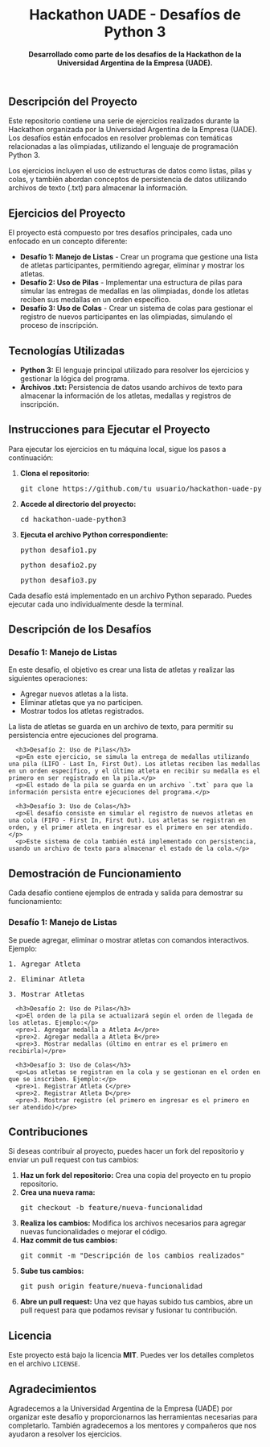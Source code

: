 <header>
      <h1>Hackathon UADE - Desafíos de Python 3</h1>
      <p><strong>Desarrollado como parte de los desafíos de la Hackathon de la Universidad Argentina de la Empresa (UADE).</strong></p>
  </header>

  <section>
      <h2>Descripción del Proyecto</h2>
      <p>Este repositorio contiene una serie de ejercicios realizados durante la Hackathon organizada por la Universidad Argentina de la Empresa (UADE). Los desafíos están enfocados en resolver problemas con temáticas relacionadas a las olimpiadas, utilizando el lenguaje de programación Python 3.</p>
      <p>Los ejercicios incluyen el uso de estructuras de datos como listas, pilas y colas, y también abordan conceptos de persistencia de datos utilizando archivos de texto (.txt) para almacenar la información.</p>
  </section>

  <section>
      <h2>Ejercicios del Proyecto</h2>
      <p>El proyecto está compuesto por tres desafíos principales, cada uno enfocado en un concepto diferente:</p>
      <ul>
          <li><strong>Desafío 1: Manejo de Listas</strong> - Crear un programa que gestione una lista de atletas participantes, permitiendo agregar, eliminar y mostrar los atletas.</li>
          <li><strong>Desafío 2: Uso de Pilas</strong> - Implementar una estructura de pilas para simular las entregas de medallas en las olimpiadas, donde los atletas reciben sus medallas en un orden específico.</li>
          <li><strong>Desafío 3: Uso de Colas</strong> - Crear un sistema de colas para gestionar el registro de nuevos participantes en las olimpiadas, simulando el proceso de inscripción.</li>
      </ul>
  </section>

  <section>
      <h2>Tecnologías Utilizadas</h2>
      <ul>
          <li><strong>Python 3:</strong> El lenguaje principal utilizado para resolver los ejercicios y gestionar la lógica del programa.</li>
          <li><strong>Archivos .txt:</strong> Persistencia de datos usando archivos de texto para almacenar la información de los atletas, medallas y registros de inscripción.</li>
      </ul>
  </section>

  <section>
      <h2>Instrucciones para Ejecutar el Proyecto</h2>
      <p>Para ejecutar los ejercicios en tu máquina local, sigue los pasos a continuación:</p>
      <ol>
          <li><strong>Clona el repositorio:</strong>
              <pre>git clone https://github.com/tu_usuario/hackathon-uade-python3.git</pre>
          </li>
          <li><strong>Accede al directorio del proyecto:</strong>
              <pre>cd hackathon-uade-python3</pre>
          </li>
          <li><strong>Ejecuta el archivo Python correspondiente:</strong>
              <pre>python desafio1.py</pre>
              <pre>python desafio2.py</pre>
              <pre>python desafio3.py</pre>
          </li>
      </ol>
      <p>Cada desafío está implementado en un archivo Python separado. Puedes ejecutar cada uno individualmente desde la terminal.</p>
  </section>

  <section>
      <h2>Descripción de los Desafíos</h2>
      <h3>Desafío 1: Manejo de Listas</h3>
      <p>En este desafío, el objetivo es crear una lista de atletas y realizar las siguientes operaciones:</p>
      <ul>
          <li>Agregar nuevos atletas a la lista.</li>
          <li>Eliminar atletas que ya no participen.</li>
          <li>Mostrar todos los atletas registrados.</li>
      </ul>
      <p>La lista de atletas se guarda en un archivo de texto, para permitir su persistencia entre ejecuciones del programa.</p>

      <h3>Desafío 2: Uso de Pilas</h3>
      <p>En este ejercicio, se simula la entrega de medallas utilizando una pila (LIFO - Last In, First Out). Los atletas reciben las medallas en un orden específico, y el último atleta en recibir su medalla es el primero en ser registrado en la pila.</p>
      <p>El estado de la pila se guarda en un archivo `.txt` para que la información persista entre ejecuciones del programa.</p>

      <h3>Desafío 3: Uso de Colas</h3>
      <p>El desafío consiste en simular el registro de nuevos atletas en una cola (FIFO - First In, First Out). Los atletas se registran en orden, y el primer atleta en ingresar es el primero en ser atendido.</p>
      <p>Este sistema de cola también está implementado con persistencia, usando un archivo de texto para almacenar el estado de la cola.</p>
  </section>

  <section>
      <h2>Demostración de Funcionamiento</h2>
      <p>Cada desafío contiene ejemplos de entrada y salida para demostrar su funcionamiento:</p>
      <h3>Desafío 1: Manejo de Listas</h3>
      <p>Se puede agregar, eliminar o mostrar atletas con comandos interactivos. Ejemplo:</p>
      <pre>1. Agregar Atleta</pre>
      <pre>2. Eliminar Atleta</pre>
      <pre>3. Mostrar Atletas</pre>

      <h3>Desafío 2: Uso de Pilas</h3>
      <p>El orden de la pila se actualizará según el orden de llegada de los atletas. Ejemplo:</p>
      <pre>1. Agregar medalla a Atleta A</pre>
      <pre>2. Agregar medalla a Atleta B</pre>
      <pre>3. Mostrar medallas (último en entrar es el primero en recibirla)</pre>

      <h3>Desafío 3: Uso de Colas</h3>
      <p>Los atletas se registran en la cola y se gestionan en el orden en que se inscriben. Ejemplo:</p>
      <pre>1. Registrar Atleta C</pre>
      <pre>2. Registrar Atleta D</pre>
      <pre>3. Mostrar registro (el primero en ingresar es el primero en ser atendido)</pre>
  </section>

  <section>
      <h2>Contribuciones</h2>
      <p>Si deseas contribuir al proyecto, puedes hacer un fork del repositorio y enviar un pull request con tus cambios:</p>
      <ol>
          <li><strong>Haz un fork del repositorio:</strong> Crea una copia del proyecto en tu propio repositorio.</li>
          <li><strong>Crea una nueva rama:</strong>
              <pre>git checkout -b feature/nueva-funcionalidad</pre>
          </li>
          <li><strong>Realiza los cambios:</strong> Modifica los archivos necesarios para agregar nuevas funcionalidades o mejorar el código.</li>
          <li><strong>Haz commit de tus cambios:</strong>
              <pre>git commit -m "Descripción de los cambios realizados"</pre>
          </li>
          <li><strong>Sube tus cambios:</strong>
              <pre>git push origin feature/nueva-funcionalidad</pre>
          </li>
          <li><strong>Abre un pull request:</strong> Una vez que hayas subido tus cambios, abre un pull request para que podamos revisar y fusionar tu contribución.</li>
      </ol>
  </section>

  <section>
      <h2>Licencia</h2>
      <p>Este proyecto está bajo la licencia <strong>MIT</strong>. Puedes ver los detalles completos en el archivo <code>LICENSE</code>.</p>
  </section>

  <section>
      <h2>Agradecimientos</h2>
      <p>Agradecemos a la Universidad Argentina de la Empresa (UADE) por organizar este desafío y proporcionarnos las herramientas necesarias para completarlo. También agradecemos a los mentores y compañeros que nos ayudaron a resolver los ejercicios.</p>
  </section>

</body>
</html>
